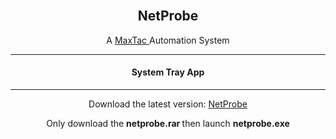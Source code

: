 <br/>
<p align="center">
  <a href="https://github.com/theoneandonlyshadow/Maximus-Shadow">
  </a>
  <h2 align="center">NetProbe</h2>
  <p align="center">
    A  <a href="https://github.com/theoneandonlyshadow/maxtac"> MaxTac </a> Automation System
    <hr>
   <h4 align="center"> System Tray App </h3>
    <hr>
  </p>
</p>
<p align="center"> Download the latest version: <a href="https://github.com/theoneandonlyshadow/NetProbe/blob/main/netprobe.rar">NetProbe</a> </p>
<p align="center"> Only download the <b> netprobe.rar </b> then launch <b> netprobe.exe </b> </p>
